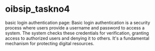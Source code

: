 # oibsip_taskno4
basic login authentication page:
Basic login authentication is a security process where users provide a username and password to access a system. The system checks these credentials for verification, granting access to authorized users and denying it to others. It's a fundamental mechanism for protecting digital resources.

